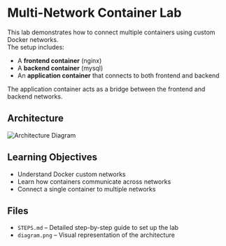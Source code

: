 # Multi-Network Container Lab

This lab demonstrates how to connect multiple containers using custom Docker networks.  
The setup includes:

- A **frontend container** (nginx)
- A **backend container** (mysql)
- An **application container** that connects to both frontend and backend

The application container acts as a bridge between the frontend and backend networks.

## Architecture

![Architecture Diagram](diagram.png)

## Learning Objectives
- Understand Docker custom networks
- Learn how containers communicate across networks
- Connect a single container to multiple networks

## Files
- `STEPS.md` – Detailed step-by-step guide to set up the lab
- `diagram.png` – Visual representation of the architecture
